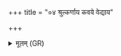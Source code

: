 +++
title = "०४ श्रुत्कर्णाय कवये वेद्याय"

+++
<details><summary>मूलम् (GR)</summary>

श्रुत्कर्णाय कवये वेद्याय  
वचोभिर् वाकैर् उप यामि रातिम् । +++(Bhatt. yāma)+++  
यतो भयम् अभयं तन् नो अस्त्व्  
अव देवानां यज हेडो अग्ने ॥
</details>